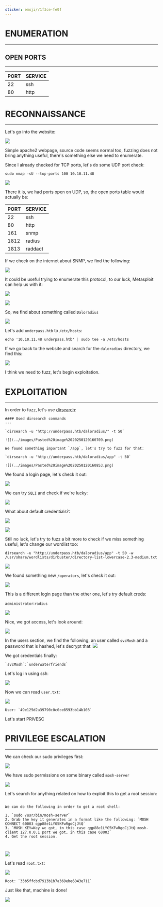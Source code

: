 ```yaml
---
sticker: emoji//1f3ce-fe0f
---
```

# ENUMERATION
---



## OPEN PORTS
---


| PORT | SERVICE |
| :--- | :------ |
| 22   | ssh     |
| 80   | http    |



# RECONNAISSANCE
---


Let's go into the website:


![](../images/Pasted%20image%2020250120155437.png)

Simple apache2 webpage, source code seems normal too, fuzzing does not bring anything useful, there's something else we need to enumerate.

Since I already checked for TCP ports, let's do some UDP port check:


`sudo nmap -sU --top-ports 100 10.10.11.48`


![](../images/Pasted%20image%2020250120155642.png)

There it is, we had ports open on UDP, so, the open ports table would actually be:



| PORT | SERVICE |
| :--- | :------ |
| 22   | ssh     |
| 80   | http    |
| 161  | snmp    |
| 1812 | radius  |
| 1813 | raddact |
If we check on the internet about SNMP, we find the following:

![](../images/Pasted%20image%2020250120155817.png)

It could be useful trying to enumerate this protocol, to our luck, Metasploit can help us with it:

![](../images/Pasted%20image%2020250120155941.png)


![](../images/Pasted%20image%2020250120160017.png)

So, we find about something called `Daloradius` 

![](../images/Pasted%20image%2020250120160052.png)

Let's add `underpass.htb` to `/etc/hosts`:

`echo '10.10.11.48 underpass.htb' | sudo tee -a /etc/hosts`


If we go back to the website and search for the `daloradius` directory, we find this:

![](../images/Pasted%20image%2020250120160325.png)

I think we need to fuzz, let's begin exploitation.



# EXPLOITATION
---

In order to fuzz, let's use [dirsearch](https://github.com/maurosoria/dirsearch):


```ad-hint
#### Used dirsearch commands
---

`dirsearch -u "http://underpass.htb/daloradius/" -t 50`

![](../images/Pasted%20image%2020250120160709.png)

We found something important `/app`, let's try to fuzz for that:

`dirsearch -u "http://underpass.htb/daloradius/app" -t 50`

![](../images/Pasted%20image%2020250120160853.png)

```


We found a login page, let's check it out:


![](../images/Pasted%20image%2020250120160957.png)

We can try `SQLI` and check if we're lucky:


![](../images/Pasted%20image%2020250120161050.png)

What about default credentials?:

![](../images/Pasted%20image%2020250120161124.png)


![](../images/Pasted%20image%2020250120161142.png)


Still no luck, let's try to fuzz a bit more to check if we miss something useful, let's change our wordlist too:

`dirsearch -u "http://underpass.htb/daloradius/app" -t 50 -w /usr/share/wordlists/dirbuster/directory-list-lowercase-2.3-medium.txt`

![](../images/Pasted%20image%2020250120161314.png)

We found something new `/operators`, let's check it out:


![](../images/Pasted%20image%2020250120161421.png)

This is a different login page than the other one, let's try default creds:


`administrator`:`radius`


![](../images/Pasted%20image%2020250120161500.png)

Nice, we got access, let's look around:

![](../images/Pasted%20image%2020250120161530.png)

In the users section, we find the following, an user called `svcMosh` and a password that is hashed, let's decrypt that:
![](../images/Pasted%20image%2020250120161644.png)

We got credentials finally:

```ad-important
`svcMosh`:`underwaterfriends`
```

Let's log in using ssh:


![](../images/Pasted%20image%2020250120161747.png)

Now we can read `user.txt`:

![](../images/Pasted%20image%2020250120161803.png)

```ad-important
User: `49e125d2a39790c0c0ce8593bb14b103`
```

Let's start PRIVESC

# PRIVILEGE ESCALATION
---


We can check our sudo privileges first:

![](../images/Pasted%20image%2020250120161903.png)

We have sudo permissions on some binary called `mosh-server`

![](../images/Pasted%20image%2020250120161956.png)

Let's search for anything related on how to exploit this to get a root session:

```ad-summary

We can do the following in order to get a root shell:

1. `sudo /usr/bin/mosh-server`
2. Grab the key it generates in a format like the following: `MOSH CONNECT 60003 qgp88e1LYG5KFwRgoCjJtQ`
3. `MOSH_KEY=Key we got, in this case qgp88e1LYG5KFwRgoCjJtQ mosh-client 127.0.0.1 port we got, in this case 60003`
4. Get the root session.



```

![](../images/Pasted%20image%2020250120162643.png)

Let's read `root.txt`:


![](../images/Pasted%20image%2020250120162658.png)

```ad-important
Root: `33b5ffcbd7913b1b7a369ebe6843e711`
```

Just like that, machine is done!

![](../images/Pasted%20image%2020250120162731.png)

